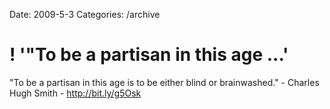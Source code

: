 Date: 2009-5-3
Categories: /archive

# ! '"To be a partisan in this age ...'

"To be a partisan in this age is to be either blind or brainwashed." - Charles Hugh Smith -  <a href="http://bit.ly/g5Osk" rel="nofollow">http://bit.ly/g5Osk</a>
